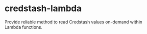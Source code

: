 # credstash-lambda
Provide reliable method to read Credstash values on-demand within Lambda functions.
